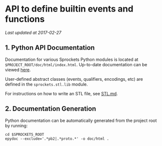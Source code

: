 # API to define builtin events and functions
*Last updated at 2017-02-27*

## 1. Python API Documentation
Documentation for various Sprockets Python modules is located at ```$PROJECT_ROOT/doc/html/index.html```. Up-to-date documentation can be viewed [here](https://htmlpreview.github.io/?https://github.com/google/sprockets/blob/master/doc/html/index.html).

User-defined abstract classes (events, qualifiers, encodings, etc) are defined in the ```sprockets.stl.lib``` module.

For instructions on how to write an STL file, see [STL.md](STL.md).

## 2. Documentation Generation
Python documentation can be automatically generated from the project root by running:

```
cd $SPROCKETS_ROOT
epydoc --exclude='.*pb2|.*proto.*' -o doc/html .
```
